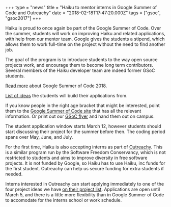 +++
type = "news"
title = "Haiku to mentor interns in Google Summer of Code and Outreachy"
date = "2018-02-18T17:47:20.000Z"
tags = ["gsoc", "gsoc2017"]
+++

<p>Haiku is proud to once again be part of the Google Summer of Code.
Over the summer, students will work on improving Haiku
and related applications, with help from our mentor team. Google gives the
students a stipend, which allows them to work full-time on the project without
the need to find another job.</p>

<p>The goal of the program is to introduce students to the way open source
projects work, and encourage them to become long term contributors. Several
members of the Haiku developer team are indeed former GSoC students.</p>

<p><a href="/community/gsoc/2018">Read more</a> about Google Summer of Code 2018.</p>
<p><a href="/community/gsoc/2018/ideas">List of ideas</a> the students will build their applications from.</p>


<p>If you know people in the right age bracket that might be interested, point them
to the <a href="https://summerofcode.withgoogle.com">Google Summer of Code site</a> that has all the relevant information.
Or print out our <a href="/community/gsoc">GSoC flyer</a> and hand them out on campus.</p>

<p>The student application window starts March 12, however students should start
discussing their project for the summer before then.
The coding period spans over May, June, and July.</p>

<p>For the first time, Haiku is also accepting interns as part of <a href="https://outreachy.org">Outreachy</a>.
This is a similar program run by the Software Freedom Conservancy, which is not
restricted to students and aims to improve diversity in free software projects.
It is not funded by Google, so Haiku has to use Haiku, inc funds for the first
student. Outreachy can help us secure funding for extra students if needed.</p>

<p>Interns interested in Outreachy can start applying immediately to one of the
four project ideas we have <a href="https://www.outreachy.org/apply/project-selection/">on their project list</a>.
Applications are open until March 5, and there is a little more flexibility than
in Google Summer of Code to accomodate for the interns school or work schedule.</p>
